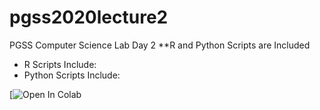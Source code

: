 # pgss2020lecture2
PGSS Computer Science Lab Day 2
**R and Python Scripts are Included
- R Scripts Include:
- Python Scripts Include:

[![Open In Colab](https://colab.research.google.com/drive/1Imu72C4YtNCXxB2btXmmXZBZy-xhN6nA)
